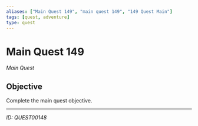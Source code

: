 ```yaml
---
aliases: ["Main Quest 149", "main quest 149", "149 Quest Main"]
tags: [quest, adventure]
type: quest
---
```


# Main Quest 149

*Main Quest*

## Objective
Complete the main quest objective.

---
*ID: QUEST00148*